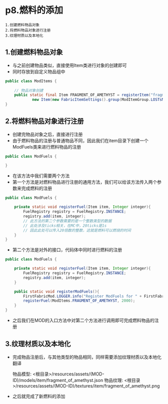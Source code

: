 # p8.燃料的添加


    1.创建燃料物品对象
    2.将燃料物品对象进行注册
    3.纹理材质以及本地化


## 1.创建燃料物品对象
- 与之前创建物品类似，直接使用Item类进行对象的创建即可
- 同时存放到自定义物品组中
```java
public class ModItems {
    
    // 物品对象创建
    public static final Item FRAGMENT_OF_AMETHYST = registerItem("fragment_of_amethyst",
            new Item(new FabricItemSettings().group(ModItemGroup.LOSTsMOD).maxCount(64)));
}
```


## 2.将燃料物品对象进行注册
- 创建完物品对象之后，直接进行注册
- 由于燃料物品的注册与普通物品不同，因此我们在item目录下创建一个ModFuels类来进行燃料物品的注册
```java
public class ModFuels {

}
```
- 在该方法中我们需要两个方法
- 第一个方法是对燃料物品进行注册的通用方法，我们可以给该方法传入两个参数来完成燃料的注册
```java
public class ModFuels {
    
    private static void registerFuel(Item item, Integer integer){
        FuelRegistry registry = FuelRegistry.INSTANCE;
        registry.add(item, integer);
        // 此方法的第二个参数需要的是一个整数类型的数据
        // 此处涉及ticks相关，在MC中，20ticks是1s
        // 因此此处可以传入20倍数的整数，这就是燃料可以燃烧的时间
    }
}
```
- 第二个方法是对外的接口，代码体中同时进行燃料的注册
```java
public class ModFuels {

    private static void registerFuel(Item item, Integer integer){
        FuelRegistry registry = FuelRegistry.INSTANCE;
        registry.add(item, integer);
    }

    public static void registerModFuels(){
        FirstFabricMod.LOGGER.info("Register ModFuels for " + FirstFabricMod.MOD_ID);
        registerFuel(ModItems.FRAGMENT_OF_AMETHYST, 2000);
    }
}
```
- 之后我们在MOD的入口方法中对第二个方法进行调用即可完成燃料物品的注册


## 3.纹理材质以及本地化
- 完成物品注册后，与其他类型的物品相同，同样需要添加纹理材质以及本地化翻译


    物品模型: <根目录>/resources/assets/(MOD-ID)/models/item/fragment_of_amethyst.json
    物品纹理: <根目录>/resources/assets/(MOD-ID)/textures/item/fragment_of_amethyst.png


- 之后就完成了新燃料的添加

